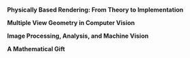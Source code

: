 **Physically Based Rendering: From Theory to Implementation**

**Multiple View Geometry in Computer Vision**

**Image Processing, Analysis, and Machine Vision**

**A Mathematical Gift**